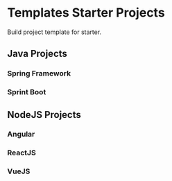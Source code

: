 # Templates Starter Projects
Build project template for starter.

## Java Projects
### Spring Framework
### Sprint Boot

## NodeJS Projects
### Angular
### ReactJS
### VueJS
